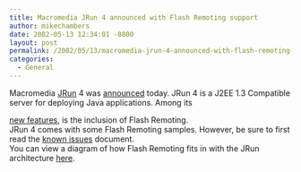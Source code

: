 ```yaml
---
title: Macromedia JRun 4 announced with Flash Remoting support
author: mikechambers
date: 2002-05-13 12:34:01 -0800
layout: post
permalink: /2002/05/13/macromedia-jrun-4-announced-with-flash-remoting-support/
categories:
  - General
---
```



Macromedia [JRun][1] 4 was [announced][2] today. JRun 4 is a&nbsp;<!--StartFragment -->J2EE 1.3 Compatible server for deploying Java applications. Among its 

[new features][3], is the inclusion of Flash Remoting.  
JRun 4 comes with some Flash Remoting samples. However, be sure to first read the [known issues][4] document.  
You can view a diagram of how Flash Remoting fits in with the JRun architecture [here][5].

 [1]: http://www.macromedia.com/software/jrun/
 [2]: http://www.macromedia.com/macromedia/proom/pr/2002/jrun4_launch.html
 [3]: http://www.macromedia.com/software/jrun/productinfo/features/
 [4]: http://www.macromedia.com/v1/Handlers/index.cfm?ID=22790&Method=Full#remoting
 [5]: http://www.macromedia.com/software/jrun/productinfo/features/4/02_developer_productivity/flash_gateway_full.html